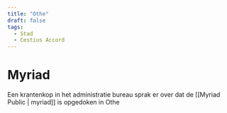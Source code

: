 ```yaml
---
title: "Othe"
draft: false
tags:
  - Stad
  - Cestius Accord
---
```

 
# Myriad
Een krantenkop in het administratie bureau sprak er over dat de [[Myriad Public | myriad]] is opgedoken in Othe